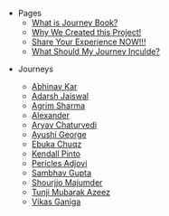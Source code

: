 - Pages
  - [What is Journey Book?](../_pages/what-is-this.md)
  - [Why We Created this Project!](../_pages/journey-book.md)
  - [Share Your Experience NOW!!!](../_pages/share-your-experience.md)
  - [What Should My Journey Inculde?](../_pages/what-should-i-share.md)

<!--START_SECTION:data-section-->
- Journeys

    - [Abhinav Kar](../journeys/Abhinavkar.md)
    - [Adarsh Jaiswal](../journeys/Adarsh-jaiss.md)
    - [Agrim Sharma](../journeys/Agrim-Sharma174.md)
    - [Alexander](../journeys/0xCUB3.md)
    - [Aryav Chaturvedi](../journeys/aryav-v.md)
    - [Ayushi George](../journeys/ayushigeorge.md)
    - [Ebuka Chuqz](../journeys/ebukachuqz.md)
    - [Kendall Pinto](../journeys/KendallDoesCoding.md)
    - [Pericles Adjovi](../journeys/Pericles001.md)
    - [Sambhav Gupta](../journeys/sambhavgupta0705.md)
    - [Shourjjo Majumder](../journeys/shourgamer2.md)
    - [Tunji Mubarak Azeez](../journeys/AzeezTM.md)
    - [Vikas Ganiga](../journeys/vikasganiga05.md)
<!--END_SECTION:data-section-->
